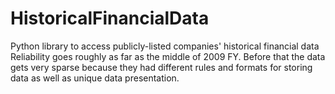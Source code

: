 # HistoricalFinancialData
Python library to access publicly-listed companies' historical financial data
Reliability goes roughly as far as the middle of 2009 FY. Before that the data 
gets very sparse because they had different rules and formats for storing data 
as well as unique data presentation.
